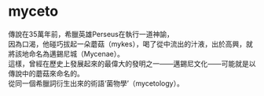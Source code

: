 myceto
======
傳說在35萬年前，希臘英雄Perseus在執行一道神諭，  
因為口渴，他碰巧拔起一朵蘑菇（mykes），喝了從中流出的汁液，出於高興，就將該地命名為邁錫尼城（Mycenae）。  
這樣，曾經在歷史上發展起來的最偉大的發明之一——邁錫尼文化——可能就是以傳說中的蘑菇來命名的。  
從同一個希臘詞衍生出來的術語‘菌物學’（mycetology）。
